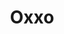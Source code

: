 ---
title: "Oxxo"
url: /san-luis-rio-colorado/oxxo-avenida-francisco-eusebio-kino-y-26/
shop: Lebensmittel
---